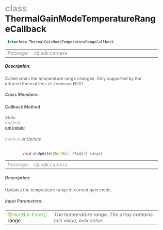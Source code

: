 <div class="article"><h1 ><font color="#AAA">class </font>ThermalGainModeTemperatureRangeCallback</h1></div>

~~~java
 interface ThermalGainModeTemperatureRangeCallback 
~~~

<html><table class="table-supportedby"><tr valign="top"><td width=15%><font color="#999"><i>Package:</i></td><td width=85%><font color="#999">dji.sdk.camera</td></tr></table></html>



##### Description:



<font color="#666">Called when the temperature range changes. Only supported by the infrared thermal lens of Zenmuse H20T.



##### Class Members:



#### Callback Method

<div class="api-row" id="djicamera_djilens_thermalgainmodetemperaturerangecallback_onupdate"><div class="api-col left">State</div><div class="api-col middle" style="color:#AAA">method</div><div class="api-col right"><a class="trigger" href="#djicamera_djilens_thermalgainmodetemperaturerangecallback_onupdate_inline">onUpdate</a></div></div><div class="inline-doc" id="djicamera_djilens_thermalgainmodetemperaturerangecallback_onupdate_inline"

><div class="article"><h6 ><font color="#AAA">method </font>onUpdate</h6></div>

~~~java
        void onUpdate(@NonNull Float[] range)
~~~

<html><table class="table-supportedby"><tr valign="top"><td width=15%><font color="#999"><i>Package:</i></td><td width=85%><font color="#999">dji.sdk.camera</td></tr></table></html>



##### Description:



<font color="#666">Updates the temperature range in current gain mode.



##### Input Parameters:

<html><table class="table-inline-parameters"><tr valign="top"><td><font color="#70BF41">@NonNull Float[] <font color="#000">range</td><td><font color="#666"><i>The temperature range. The array contains min value, max value.</i></td></tr></table></html></div>


